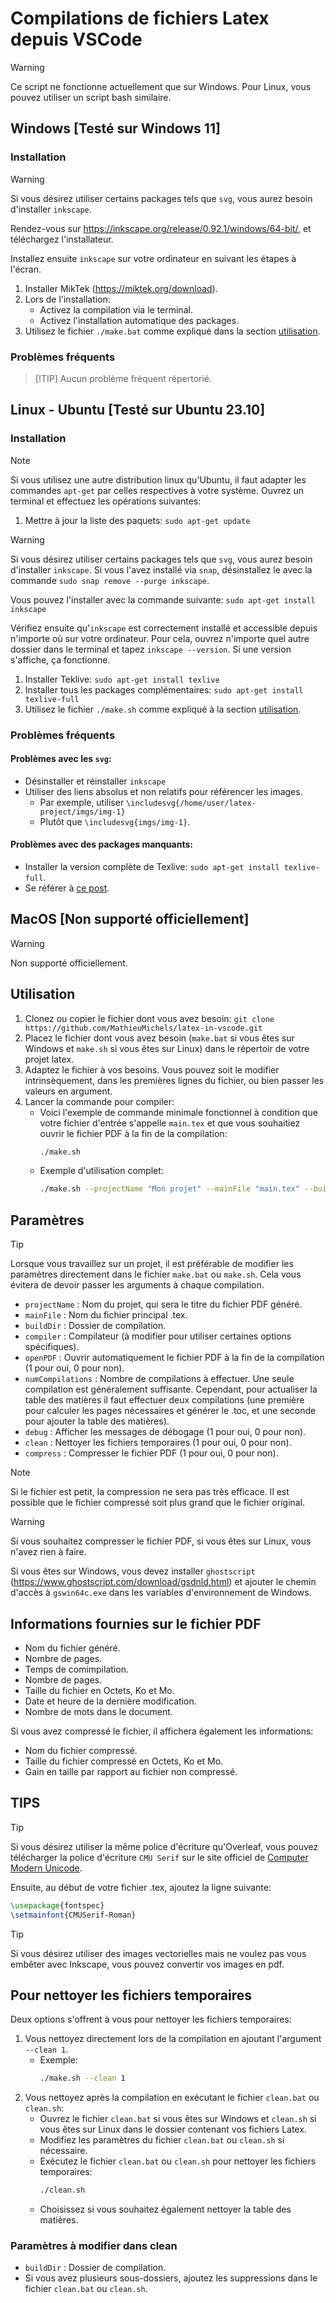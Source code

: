 # Compilations de fichiers Latex depuis VSCode
> [!WARNING]  
> Ce script ne fonctionne actuellement que sur Windows. Pour Linux, vous pouvez utiliser un script bash similaire.

## Windows [Testé sur Windows 11]
### Installation

> [!WARNING]
> Si vous désirez utiliser certains packages tels que ```svg```, vous aurez besoin d'installer ```inkscape```. 
> 
> Rendez-vous sur https://inkscape.org/release/0.92.1/windows/64-bit/, et téléchargez l'installateur.
> 
> Installez ensuite ```inkscape``` sur votre ordinateur en suivant les étapes à l'écran. 
1. Installer MikTek (https://miktek.org/download).
2. Lors de l'installation:
     - Activez la compilation via le terminal.
     - Activez l'installation automatique des packages.
3. Utilisez le fichier ```./make.bat``` comme expliqué dans la section [utilisation](#Utilisation).


### Problèmes fréquents

> [!TIP] Aucun problème fréquent répertorié.


## Linux - Ubuntu [Testé sur Ubuntu 23.10]
### Installation

> [!NOTE]
> Si vous utilisez une autre distribution linux qu'Ubuntu, il faut adapter les commandes ```apt-get``` par celles respectives à votre système.
Ouvrez un terminal et effectuez les opérations suivantes:
1. Mettre à jour la liste des paquets: ```sudo apt-get update```
> [!WARNING]
> Si vous désirez utiliser certains packages tels que ```svg```, vous aurez besoin d'installer ```inkscape```. Si vous l'avez installé via ```snap```, désinstallez le avec la commande ```sudo snap remove --purge inkscape```.
> 
> Vous pouvez l'installer avec la commande suivante: ```sudo apt-get install inkscape```
>
> Vérifiez ensuite qu'```inkscape``` est correctement installé et accessible depuis n'importe où sur votre ordinateur. Pour cela, ouvrez n'importe quel autre dossier dans le terminal et tapez ```inkscape --version```. Si une version s'affiche, ça fonctionne.
1. Installer Teklive: ```sudo apt-get install texlive```
2. Installer tous les packages complémentaires: ```sudo apt-get install texlive-full```
3. Utilisez le fichier ```./make.sh``` comme expliqué à la section [utilisation](#utilisation).


### Problèmes fréquents
#### Problèmes avec les ```svg```:

- Désinstaller et réinstaller ```inkscape```
- Utiliser des liens absolus et non relatifs pour référencer les images. 
  - Par exemple, utiliser ```\includesvg{/home/user/latex-project/imgs/img-1}``` 
  - Plutôt que ```\includesvg{imgs/img-1}```.

#### Problèmes avec des packages manquants:

- Installer la version complète de Texlive: ```sudo apt-get install texlive-full```.
- Se référer à [ce post](https://tex.stackexchange.com/questions/134365/installation-of-texlive-full-on-ubuntu-12-04).


## MacOS [Non supporté officiellement]
> [!WARNING]
> Non supporté officiellement.

## Utilisation

1. Clonez ou copier le fichier dont vous avez besoin: ```git clone https://github.com/MathieuMichels/latex-in-vscode.git```
2. Placez le fichier dont vous avez besoin (```make.bat``` si vous êtes sur Windows et ```make.sh``` si vous êtes sur Linux) dans le répertoir de votre projet latex.
3. Adaptez le fichier à vos besoins. Vous pouvez soit le modifier intrinsèquement, dans les premières lignes du fichier, ou bien passer les valeurs en argument. 
4. Lancer la commande pour compiler:
    - Voici l'exemple de commande minimale fonctionnel à condition que votre fichier d'entrée s'appelle ```main.tex``` et que vous souhaitiez ouvrir le fichier PDF à la fin de la compilation: 
        ```bash
        ./make.sh
        ```             
    - Exemple d'utilisation complet: 
        ```bash
        ./make.sh --projectName "Mon projet" --mainFile "main.tex" --buildDir "build" --compiler "lualatex" --openPDF 1 --numCompilations 1 --compress 0 --debug 0 --clean 0
        ```

## Paramètres
> [!TIP]
> Lorsque vous travaillez sur un projet, il est préférable de modifier les paramètres directement dans le fichier ```make.bat``` ou ```make.sh```. Cela vous évitera de devoir passer les arguments à chaque compilation.

- ```projectName``` : Nom du projet, qui sera le titre du fichier PDF généré.
- ```mainFile``` : Nom du fichier principal .tex.
- ```buildDir``` : Dossier de compilation.
- ```compiler``` : Compilateur (à modifier pour utiliser certaines options spécifiques).
- ```openPDF``` : Ouvrir automatiquement le fichier PDF à la fin de la compilation (1 pour oui, 0 pour non).
- ```numCompilations``` : Nombre de compilations à effectuer. Une seule compilation est généralement suffisante. Cependant, pour actualiser la table des matières il faut effectuer deux compilations (une première pour calculer les pages nécessaires et générer le .toc, et une seconde pour ajouter la table des matières).
- ```debug``` : Afficher les messages de débogage (1 pour oui, 0 pour non).
- ```clean``` : Nettoyer les fichiers temporaires (1 pour oui, 0 pour non).
- ```compress``` : Compresser le fichier PDF (1 pour oui, 0 pour non).
>[!NOTE]
>Si le fichier est petit, la compression ne sera pas très efficace. Il est possible que le fichier compressé soit plus grand que le fichier original.

> [!WARNING] 
> Si vous souhaitez compresser le fichier PDF, si vous êtes sur Linux, vous n'avez rien à faire.
>
> Si vous êtes sur Windows, vous devez installer ```ghostscript``` (https://www.ghostscript.com/download/gsdnld.html) et ajouter le chemin d'accès à ```gswin64c.exe``` dans les variables d'environnement de Windows.


## Informations fournies sur le fichier PDF
- Nom du fichier généré.
- Nombre de pages.
- Temps de comimpilation.
- Nombre de pages.
- Taille du fichier en Octets, Ko et Mo.
- Date et heure de la dernière modification.
- Nombre de mots dans le document.

Si vous avez compressé le fichier, il affichera également les informations: 
- Nom du fichier compressé.
- Taille du fichier compressé en Octets, Ko et Mo.
- Gain en taille par rapport au fichier non compressé.

## TIPS
> [!TIP]
> Si vous désirez utiliser la même police d'écriture qu'Overleaf, vous pouvez télécharger la police d'écriture ```CMU Serif``` sur le site officiel de [Computer Modern Unicode](https://sourceforge.net/projects/cm-unicode/).
>
> Ensuite, au début de votre fichier .tex, ajoutez la ligne suivante:
> ```latex
> \usepackage{fontspec}
> \setmainfont{CMUSerif-Roman}
> ```

> [!TIP]
> Si vous désirez utiliser des images vectorielles mais ne voulez pas vous embêter avec Inkscape, vous pouvez convertir vos images en pdf.


## Pour nettoyer les fichiers temporaires
Deux options s'offrent à vous pour nettoyer les fichiers temporaires:
1. Vous nettoyez directement lors de la compilation en ajoutant l'argument ```--clean 1```. 
    - Exemple:
         ```bash
         ./make.sh --clean 1
         ```
2. Vous nettoyez après la compilation en exécutant le fichier ```clean.bat``` ou ```clean.sh```:
   - Ouvrez le fichier ```clean.bat``` si vous êtes sur Windows et ```clean.sh``` si vous êtes sur Linux dans le dossier contenant vos fichiers Latex.
   - Modifiez les paramètres du fichier ```clean.bat``` ou ```clean.sh``` si nécessaire.
   - Exécutez le fichier ```clean.bat``` ou ```clean.sh``` pour nettoyer les fichiers temporaires:
       ```bash
       ./clean.sh
       ```
   - Choisissez si vous souhaitez également nettoyer la table des matières.

### Paramètres à modifier dans clean
- ```buildDir``` : Dossier de compilation.
- Si vous avez plusieurs sous-dossiers, ajoutez les suppressions dans le fichier ```clean.bat``` ou ```clean.sh```.